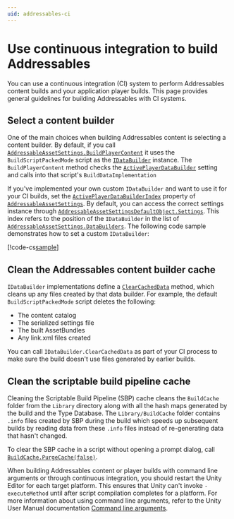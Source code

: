 ```yaml
---
uid: addressables-ci
---
```


# Use continuous integration to build Addressables

You can use a continuous integration (CI) system to perform Addressables content builds and your application player builds. This page provides general guidelines for building Addressables with CI systems.

## Select a content builder

One of the main choices when building Addressables content is selecting a content builder. By default, if you call [`AddressableAssetSettings.BuildPlayerContent`](xref:UnityEditor.AddressableAssets.Settings.AddressableAssetSettings.BuildPlayerContent) it uses the `BuildScriptPackedMode` script as the [`IDataBuilder`](xref:UnityEditor.AddressableAssets.Build.IDataBuilder) instance. The `BuildPlayerContent` method checks the [`ActivePlayerDataBuilder`](xref:UnityEditor.AddressableAssets.Settings.AddressableAssetSettings.ActivePlayerDataBuilder) setting and calls into that script's `BuildDataImplementation`

If you've implemented your own custom `IDataBuilder` and want to use it for your CI builds, set the [`ActivePlayerDataBuilderIndex`](xref:UnityEditor.AddressableAssets.Settings.AddressableAssetSettings.ActivePlayerDataBuilderIndex) property of [`AddressableAssetSettings`](xref:UnityEditor.AddressableAssets.Settings.AddressableAssetSettings). By default, you can access the correct settings instance through [`AddressableAssetSettingsDefaultObject.Settings`](xref:UnityEditor.AddressableAssets.AddressableAssetSettingsDefaultObject.Settings). This index refers to the position of the `IDataBuilder` in the list of [`AddressableAssetSettings.DataBuilders`](xref:UnityEditor.AddressableAssets.Settings.AddressableAssetSettings.DataBuilders). The following code sample demonstrates how to set a custom `IDataBuilder`:

[!code-cs[sample](../Tests/Editor/DocExampleCode/CustomDataBuilder.cs#doc_SetCustomBuilder)]

## Clean the Addressables content builder cache

`IDataBuilder` implementations define a [`ClearCachedData`](xref:UnityEditor.AddressableAssets.Build.IDataBuilder.ClearCachedData) method, which cleans up any files created by that data builder. For example, the default `BuildScriptPackedMode` script deletes the following:

- The content catalog
- The serialized settings file
- The built AssetBundles
- Any link.xml files created

You can call `IDataBuilder.ClearCachedData` as part of your CI process to make sure the build doesn't use files generated by earlier builds.

## Clean the scriptable build pipeline cache

Cleaning the Scriptable Build Pipeline (SBP) cache cleans the `BuildCache` folder from the `Library` directory along with all the hash maps generated by the build and the Type Database. The `Library/BuildCache` folder contains `.info` files created by SBP during the build which speeds up subsequent builds by reading data from these `.info` files instead of re-generating data that hasn't changed.

To clear the SBP cache in a script without opening a prompt dialog, call [`BuildCache.PurgeCache(false)`](xref:UnityEditor.Build.Pipeline.Utilities.BuildCache.PurgeCache*).

When building Addressables content or player builds with command line arguments or through continuous integration, you should restart the Unity Editor for each target platform. This ensures that Unity can't invoke `-executeMethod` until after script compilation completes for a platform. For more information about using command line arguments, refer to the Unity User Manual documentation [Command line arguments](https://docs.unity3d.com/Manual/CommandLineArguments.html).
